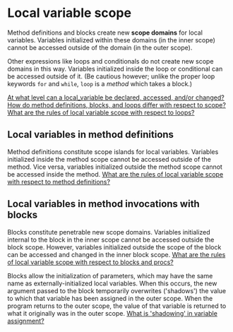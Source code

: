 # Local variable scope


Method definitions and blocks create new __scope domains__ for local variables. Variables initialized within these domains (in the inner scope) cannot be accessed outside of the domain (in the outer scope).


Other expressions like loops and conditionals do not create new scope domains in this way. Variables initialized inside the loop or conditional can be accessed outside of it. (Be cautious however; unlike the proper loop keywords `for` and `while`, `loop` is a _method_ which takes a block.)


[At what level can a local_variable be declared, accessed, and/or changed?](@card/beQLbdVkrpBSBJv)
[How do method definitions, blocks, and loops differ with respect to scope?](@card/XuCxJXcGpKrYsbt)
[What are the rules of local variable scope with respect to loops?](@card/MwSzZGtjrMVvOgn)


## Local variables in method definitions


Method definitions constitute scope islands for local variables. Variables initialized inside the method scope cannot be accessed outside of the method. Vice versa, variables initialized outside the method scope cannot be accessed inside the method.
[What are the rules of local variable scope with respect to method definitions?](@card/ggNvbMfiwGPZl1W)


## Local variables in method invocations with blocks


Blocks constitute penetrable new scope domains. Variables initialized internal to the block in the inner scope cannot be accessed outside the block scope. However, variables initialized outside the scope of the block can be accessed and changed in the inner block scope.
[What are the rules of local variable scope with respect to blocks and procs?](@card/hm641AL41MNknL1)


Blocks allow the initialization of parameters, which may have the same name as externally-initialized local variables. When this occurs, the new argument passed to the block temporarily overwrites ('shadows') the value to which that variable has been assigned in the outer scope. When the program returns to the outer scope, the value of that variable is returned to what it originally was in the outer scope.
[What is 'shadowing' in variable assignment?](@card/TbnWogxVbYHpCVF)
